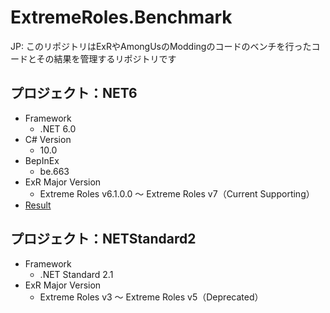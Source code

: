 # ExtremeRoles.Benchmark
JP: このリポジトリはExRやAmongUsのModdingのコードのベンチを行ったコードとその結果を管理するリポジトリです


## プロジェクト：NET6
- Framework
  - .NET 6.0
- C# Version
  - 10.0
- BepInEx
  - be.663
- ExR Major Version
  - Extreme Roles v6.1.0.0 ～ Extreme Roles v7（Current Supporting）
- [Result](https://github.com/yukieiji/ExtremeRoles.Benchmark/blob/main/Result/.NET6/OptionAccessBenchmark.md)

## プロジェクト：NETStandard2
- Framework
  - .NET Standard 2.1
- ExR Major Version
  - Extreme Roles v3 ～ Extreme Roles v5（Deprecated）
